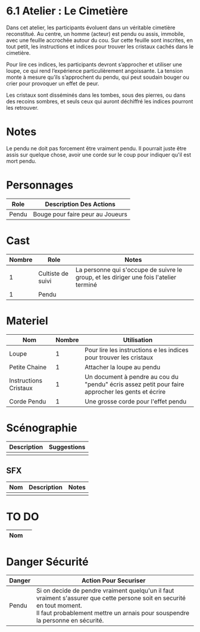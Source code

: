 # 6.1 Atelier : Le Cimetière

Dans cet atelier, les participants évoluent dans un véritable cimetière reconstitué. Au centre, un homme (acteur) est pendu ou assis, immobile, avec une feuille accrochée autour du cou. Sur cette feuille sont inscrites, en tout petit, les instructions et indices pour trouver les cristaux cachés dans le cimetière.

Pour lire ces indices, les participants devront s’approcher et utiliser une loupe, ce qui rend l’expérience particulièrement angoissante. La tension monte à mesure qu’ils s’approchent du pendu, qui peut soudain bouger ou crier pour provoquer un effet de peur.

Les cristaux sont disséminés dans les tombes, sous des pierres, ou dans des recoins sombres, et seuls ceux qui auront déchiffré les indices pourront les retrouver.

# Notes
Le pendu ne doit pas forcement être vraiment pendu.
Il pourrait juste être assis sur quelque chose, avoir une corde sur le coup pour indiquer qu'il est mort pendu.

# Personnages
| Role  | Description Des Actions          |
| ----- | -------------------------------- |
| Pendu | Bouge pour faire peur au Joueurs |

# Cast
| Nombre | Role              | Notes                                                                                  |
| ------ | ----------------- | -------------------------------------------------------------------------------------- |
| 1      | Cultiste de suivi | La personne qui s'occupe de suivre le group, et les diriger une fois l'atelier terminé |
| 1      | Pendu             |                                                                                        |

# Materiel
| Nom                   | Nombre | Utilisation                                                                                       |
| --------------------- | ------ | ------------------------------------------------------------------------------------------------- |
| Loupe                 | 1      | Pour lire les instructions e les indices pour trouver les cristaux                                |
| Petite Chaine         | 1      | Attacher la loupe au pendu                                                                        |
| Instructions Cristaux | 1      | Un document à pendre au cou du "pendu" écris assez petit pour faire approcher les gents et écrire |
| Corde Pendu           | 1      | Une grosse corde pour l'effet pendu                                                               |


# Scénographie

| Description | Suggestions |
| ----------- | ----------- |
|             |             |


## SFX
| Nom | Description | Notes |
| --- | ----------- | ----- |
|     |             |       |

# TO DO
| Nom                                                            |     |
| -------------------------------------------------------------- | --- |

# Danger Sécurité
| Danger | Action Pour Securiser                                                                                                                                                                                     |
| ------ | --------------------------------------------------------------------------------------------------------------------------------------------------------------------------------------------------------- |
| Pendu  | Si on decide de pendre vraiment quelqu'un il faut vraiment s'assurer que cette persone soit en securité en tout moment.<br>Il faut probablement mettre un arnais pour souspendre la personne en sécurité. |